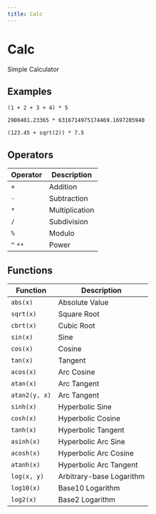 ```yaml
---
title: Calc
---
```


# Calc

Simple Calculator

## Examples

```
(1 + 2 + 3 + 4) * 5
```

```
2900401.23365 * 6316714975174469.1697205940
```

```
(123.45 + sqrt(2)) * 7.5
```

## Operators

| Operator | Description |
|---|---|
| `+` | Addition |
| `-` | Subtraction |
| `*` | Multiplication |
| `/` | Subdivision |
| `%` | Modulo |
| `^` `**` | Power |

## Functions

| Function | Description |
|---|---|
| `abs(x)` | Absolute Value |
| `sqrt(x)` | Square Root |
| `cbrt(x)` | Cubic Root |
| `sin(x)` | Sine |
| `cos(x)` | Cosine |
| `tan(x)` | Tangent |
| `acos(x)` | Arc Cosine |
| `atan(x)` | Arc Tangent |
| `atan2(y, x)` | Arc Tangent |
| `sinh(x)` | Hyperbolic Sine |
| `cosh(x)` | Hyperbolic Cosine |
| `tanh(x)` | Hyperbolic Tangent |
| `asinh(x)` | Hyperbolic Arc Sine |
| `acosh(x)` | Hyperbolic Arc Cosine |
| `atanh(x)` | Hyperbolic Arc Tangent |
| `log(x, y)` | Arbitrary-base Logarithm |
| `log10(x)` | Base10 Logarithm  |
| `log2(x)` | Base2 Logarithm  |
